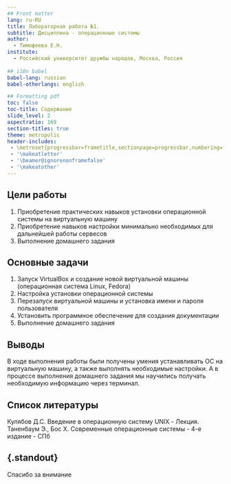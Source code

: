 ```yaml
---
## Front matter
lang: ru-RU
title: Лабораторная работа №1.
subtitle: Дисциплина - операционные системы
author:
  - Тимофеева Е.Н.
institute:
  - Российский университет дружбы народов, Москва, Россия
  
## i18n babel
babel-lang: russian
babel-otherlangs: english

## Formatting pdf
toc: false
toc-title: Содержание
slide_level: 2
aspectratio: 169
section-titles: true
theme: metropolis
header-includes:
 - \metroset{progressbar=frametitle,sectionpage=progressbar,numbering=fraction}
 - '\makeatletter'
 - '\beamer@ignorenonframefalse'
 - '\makeatother'
---
```


## Цели работы

1. Приобретение практических навыков установки операционной системы на виртуальную машину
2. Приобретение навыков настройки минимально необходимых для дальнейшей работы сервесов
3. Выполнение домашнего задания

## Основные задачи 

1. Запуск VirtualBox и создание новой виртуальной машины (операционная система Linux, Fedora)
2. Настройка установки операционной системы
3. Перезапуск виртуальной машины и установка имени и пароля пользователя
4. Установить программное обеспечение для создания документации
5. Выполнение домашнего задания

## Выводы

В ходе выполнения работы были получены умения устанавливать ОС на виртуальную машину, а также выполнять необходимые настройки. А в процессе выполнения домашнего задания мы научились получать необходимую информацию через терминал.

## Список литературы

Кулябов Д.С. Введение в операционную систему UNIX - Лекция.
Таненбаум Э., Бос Х. Современные операционные системы - 4-е издание - СПб

## {.standout}

Спасибо за внимание
